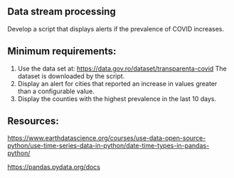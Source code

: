 Data stream processing
-------------------------------------

Develop a script that displays alerts if the prevalence of COVID increases.

Minimum requirements:
---------------------

1. Use the data set at: https://data.gov.ro/dataset/transparenta-covid
The dataset is downloaded by the script.
2. Display an alert for cities that reported an increase in values greater than a configurable value.
3. Display the counties with the highest prevalence in the last 10 days.

Resources:
----------

https://www.earthdatascience.org/courses/use-data-open-source-python/use-time-series-data-in-python/date-time-types-in-pandas-python/

https://pandas.pydata.org/docs
